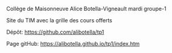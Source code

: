 Collège de Maisonneuve
Alice Botella-Vigneault
mardi groupe-1

Site du TIM avec la grille des cours offerts


Dépôt: https://github.com/alibotella/tp1

Page gitHub: https://alibotella.github.io/tp1/index.htm
